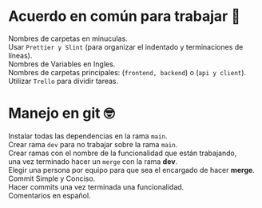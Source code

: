 # Acuerdo en común para trabajar 🧐
Nombres de carpetas en minuculas.<br>
Usar `Prettier y Slint` (para organizar el indentado y terminaciones de líneas).<br>
Nombres de Variables en Ingles.<br>
Nombres de carpetas principales: (`frontend, backend`) o (`api y client`).<br>
Utilizar `Trello` para dividir tareas.


# Manejo en git 🤓

Instalar todas las dependencias en la rama `main`.<br>
Crear rama `dev` para no trabajar sobre la rama `main`.<br>
Crear ramas con el nombre de la funcionalidad que están trabajando,<br>
una vez terminado hacer un `merge` con la rama **dev**.<br>
Elegir una persona por equipo para que sea el encargado de hacer **merge**.<br>
Commit Simple y Conciso.<br>
Hacer commits una vez terminada una funcionalidad.<br>
Comentarios en español.
